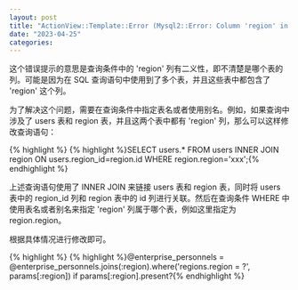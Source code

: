 ```yaml
---
layout: post
title: "ActionView::Template::Error (Mysql2::Error: Column 'region' in where clause is ambiguous)"
date: "2023-04-25"
categories: 
---
```

<p>这个错误提示的意思是查询条件中的 &#39;region&#39; 列有二义性，即不清楚是哪个表的列。可能是因为在 SQL 查询语句中使用到了多个表，并且这些表中都包含了 &#39;region&#39; 这个列。</p>

<p>为了解决这个问题，需要在查询条件中指定表名或者使用别名。例如，如果查询中涉及了 users 表和 region 表，并且这两个表中都有 &#39;region&#39; 列，那么可以这样修改查询语句：</p>

{% highlight %}
{% highlight %}SELECT users.* FROM users INNER JOIN region ON users.region_id=region.id WHERE region.region=&#39;xxx&#39;;{% endhighlight %}

<p>上述查询语句使用了 INNER JOIN 来链接 users 表和 region 表，同时将 users 表中的 region_id 列和 region 表中的 id 列进行关联。然后在查询条件 WHERE 中使用表名或者别名来指定 &#39;region&#39; 列属于哪个表，例如这里指定为 region.region。</p>

<p>根据具体情况进行修改即可。</p>

{% highlight %}
{% highlight %}@enterprise_personnels = @enterprise_personnels.joins(:region).where(&#39;regions.region = ?&#39;, params[:region]) if params[:region].present?{% endhighlight %}

